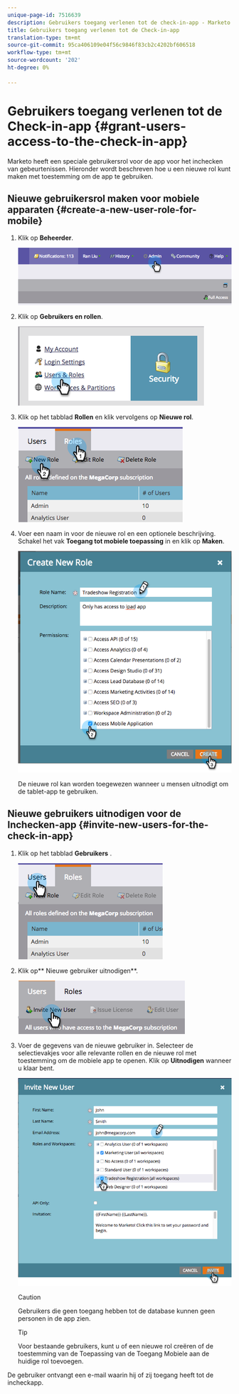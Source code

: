 ```yaml
---
unique-page-id: 7516639
description: Gebruikers toegang verlenen tot de check-in-app - Marketo Docs - Productdocumentatie
title: Gebruikers toegang verlenen tot de Check-in-app
translation-type: tm+mt
source-git-commit: 95ca406109e04f56c9846f83cb2c4202bf606518
workflow-type: tm+mt
source-wordcount: '202'
ht-degree: 0%

---
```



# Gebruikers toegang verlenen tot de Check-in-app {#grant-users-access-to-the-check-in-app}

Marketo heeft een speciale gebruikersrol voor de app voor het inchecken van gebeurtenissen. Hieronder wordt beschreven hoe u een nieuwe rol kunt maken met toestemming om de app te gebruiken.

## Nieuwe gebruikersrol maken voor mobiele apparaten {#create-a-new-user-role-for-mobile}

1. Klik op **Beheerder**.

   ![](assets/image2015-6-2-10-3a39-3a31.png)

1. Klik op **Gebruikers en rollen**.

   ![](assets/image2015-6-2-10-3a56-3a0.png)

1. Klik op het tabblad **Rollen** en klik vervolgens op **Nieuwe rol**.

   ![](assets/image2015-6-2-11-3a3-3a23.png)

1. Voer een naam in voor de nieuwe rol en een optionele beschrijving. Schakel het vak **Toegang tot mobiele toepassing** in en klik op **Maken**.

   ![](assets/image2015-6-2-11-3a4-3a58.png)

   De nieuwe rol kan worden toegewezen wanneer u mensen uitnodigt om de tablet-app te gebruiken.

## Nieuwe gebruikers uitnodigen voor de Inchecken-app {#invite-new-users-for-the-check-in-app}

1. Klik op het tabblad **Gebruikers** .

   ![](assets/image2015-6-2-11-3a10-3a42.png)

1. Klik op** Nieuwe gebruiker uitnodigen**.

   ![](assets/image2015-6-2-11-3a11-3a32.png)

1. Voer de gegevens van de nieuwe gebruiker in. Selecteer de selectievakjes voor alle relevante rollen en de nieuwe rol met toestemming om de mobiele app te openen. Klik op **Uitnodigen** wanneer u klaar bent.

   ![](assets/image2015-6-2-11-3a16-3a26.png)

   >[!CAUTION]
   >
   >Gebruikers die geen toegang hebben tot de database kunnen geen personen in de app zien.

   >[!TIP]
   >
   >Voor bestaande gebruikers, kunt u of een nieuwe rol creëren of de toestemming van de Toepassing van de Toegang Mobiele aan de huidige rol toevoegen.

De gebruiker ontvangt een e-mail waarin hij of zij toegang heeft tot de incheckapp.